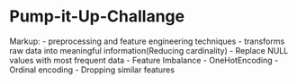 # Pump-it-Up-Challange

Markup: - preprocessing and feature engineering techniques
            - transforms raw data into meaningful information(Reducing cardinality)
            - Replace NULL values with most frequent data
            - Feature Imbalance
            - OneHotEncoding
            - Ordinal encoding
            - Dropping similar features
  
